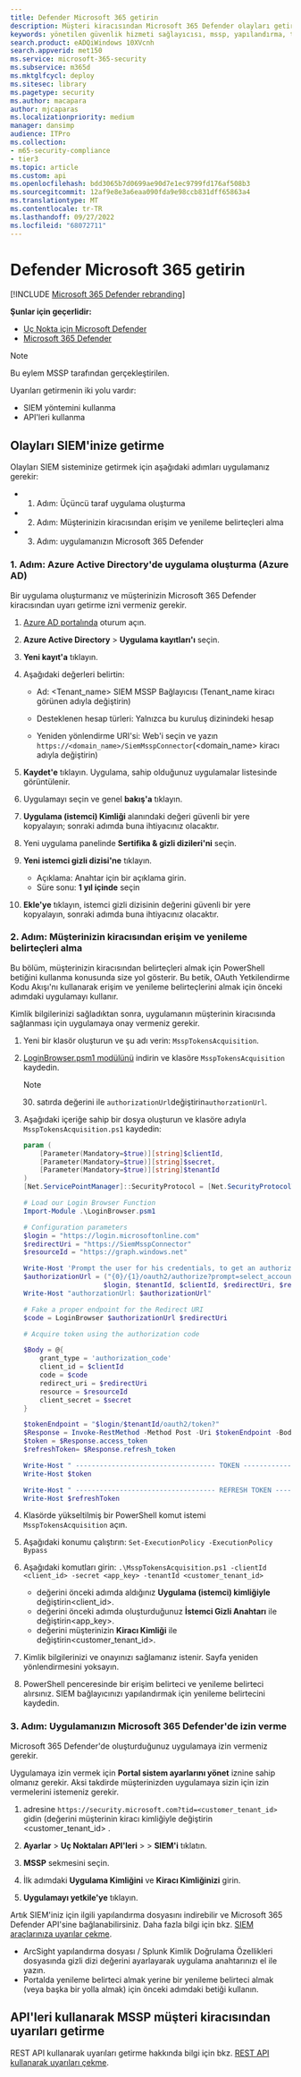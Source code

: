 ```yaml
---
title: Defender Microsoft 365 getirin
description: Müşteri kiracısından Microsoft 365 Defender olayları getirmeyi öğrenin
keywords: yönetilen güvenlik hizmeti sağlayıcısı, mssp, yapılandırma, tümleştirme
search.product: eADQiWindows 10XVcnh
search.appverid: met150
ms.service: microsoft-365-security
ms.subservice: m365d
ms.mktglfcycl: deploy
ms.sitesec: library
ms.pagetype: security
ms.author: macapara
author: mjcaparas
ms.localizationpriority: medium
manager: dansimp
audience: ITPro
ms.collection:
- m65-security-compliance
- tier3
ms.topic: article
ms.custom: api
ms.openlocfilehash: bdd3065b7d0699ae90d7e1ec9799fd176af508b3
ms.sourcegitcommit: 12af9e8e3a6eaa090fda9e98ccb831dff65863a4
ms.translationtype: MT
ms.contentlocale: tr-TR
ms.lasthandoff: 09/27/2022
ms.locfileid: "68072711"
---
```

# <a name="fetch-microsoft-365-defender-incidents"></a>Defender Microsoft 365 getirin 

[!INCLUDE [Microsoft 365 Defender rebranding](../../includes/microsoft-defender.md)]

**Şunlar için geçerlidir:**
- [Uç Nokta için Microsoft Defender](https://go.microsoft.com/fwlink/?linkid=2154037)
- [Microsoft 365 Defender](https://go.microsoft.com/fwlink/?linkid=2118804)


> [!NOTE]
> Bu eylem MSSP tarafından gerçekleştirilen.

Uyarıları getirmenin iki yolu vardır:

- SIEM yöntemini kullanma
- API'leri kullanma

## <a name="fetch-incidents-into-your-siem"></a>Olayları SIEM'inize getirme

Olayları SIEM sisteminize getirmek için aşağıdaki adımları uygulamanız gerekir:

- 1. Adım: Üçüncü taraf uygulama oluşturma
- 2. Adım: Müşterinizin kiracısından erişim ve yenileme belirteçleri alma
- 3. Adım: uygulamanızın Microsoft 365 Defender

### <a name="step-1-create-an-application-in-azure-active-directory-azure-ad"></a>1. Adım: Azure Active Directory'de uygulama oluşturma (Azure AD)

Bir uygulama oluşturmanız ve müşterinizin Microsoft 365 Defender kiracısından uyarı getirme izni vermeniz gerekir.

1. [Azure AD portalında](https://aad.portal.azure.com/) oturum açın.

2. **Azure Active Directory** \> **Uygulama kayıtları'ı** seçin.

3. **Yeni kayıt'a** tıklayın.

4. Aşağıdaki değerleri belirtin:

    - Ad: \<Tenant_name\> SIEM MSSP Bağlayıcısı (Tenant_name kiracı görünen adıyla değiştirin)

    - Desteklenen hesap türleri: Yalnızca bu kuruluş dizinindeki hesap
    - Yeniden yönlendirme URI'si: Web'i seçin ve yazın `https://<domain_name>/SiemMsspConnector`(<domain_name> kiracı adıyla değiştirin)

5. **Kaydet'e** tıklayın. Uygulama, sahip olduğunuz uygulamalar listesinde görüntülenir.

6. Uygulamayı seçin ve genel **bakış'a** tıklayın.

7. **Uygulama (istemci) Kimliği** alanındaki değeri güvenli bir yere kopyalayın; sonraki adımda buna ihtiyacınız olacaktır.

8. Yeni uygulama panelinde **Sertifika & gizli dizileri'ni** seçin.

9. **Yeni istemci gizli dizisi'ne** tıklayın.

    - Açıklama: Anahtar için bir açıklama girin.
    - Süre sonu: **1 yıl içinde** seçin

10. **Ekle'ye** tıklayın, istemci gizli dizisinin değerini güvenli bir yere kopyalayın, sonraki adımda buna ihtiyacınız olacaktır.

### <a name="step-2-get-access-and-refresh-tokens-from-your-customers-tenant"></a>2. Adım: Müşterinizin kiracısından erişim ve yenileme belirteçleri alma

Bu bölüm, müşterinizin kiracısından belirteçleri almak için PowerShell betiğini kullanma konusunda size yol gösterir. Bu betik, OAuth Yetkilendirme Kodu Akışı'nı kullanarak erişim ve yenileme belirteçlerini almak için önceki adımdaki uygulamayı kullanır.

Kimlik bilgilerinizi sağladıktan sonra, uygulamanın müşterinin kiracısında sağlanması için uygulamaya onay vermeniz gerekir.

1. Yeni bir klasör oluşturun ve şu adı verin: `MsspTokensAcquisition`.

2. [LoginBrowser.psm1 modülünü](https://github.com/shawntabrizi/Microsoft-Authentication-with-PowerShell-and-MSAL/blob/master/Authorization%20Code%20Grant%20Flow/LoginBrowser.psm1) indirin ve klasöre `MsspTokensAcquisition` kaydedin.

    > [!NOTE]
    > 30. satırda değerini ile `authorizationUrl`değiştirin`authorzationUrl`.

3. Aşağıdaki içeriğe sahip bir dosya oluşturun ve klasöre adıyla `MsspTokensAcquisition.ps1` kaydedin:

    ```powershell
    param (
        [Parameter(Mandatory=$true)][string]$clientId,
        [Parameter(Mandatory=$true)][string]$secret,
        [Parameter(Mandatory=$true)][string]$tenantId
    )
    [Net.ServicePointManager]::SecurityProtocol = [Net.SecurityProtocolType]::Tls12

    # Load our Login Browser Function
    Import-Module .\LoginBrowser.psm1

    # Configuration parameters
    $login = "https://login.microsoftonline.com"
    $redirectUri = "https://SiemMsspConnector"
    $resourceId = "https://graph.windows.net"

    Write-Host 'Prompt the user for his credentials, to get an authorization code'
    $authorizationUrl = ("{0}/{1}/oauth2/authorize?prompt=select_account&response_type=code&client_id={2}&redirect_uri={3}&resource={4}" -f
                        $login, $tenantId, $clientId, $redirectUri, $resourceId)
    Write-Host "authorzationUrl: $authorizationUrl"

    # Fake a proper endpoint for the Redirect URI
    $code = LoginBrowser $authorizationUrl $redirectUri

    # Acquire token using the authorization code

    $Body = @{
        grant_type = 'authorization_code'
        client_id = $clientId
        code = $code
        redirect_uri = $redirectUri
        resource = $resourceId
        client_secret = $secret
    }

    $tokenEndpoint = "$login/$tenantId/oauth2/token?"
    $Response = Invoke-RestMethod -Method Post -Uri $tokenEndpoint -Body $Body
    $token = $Response.access_token
    $refreshToken= $Response.refresh_token

    Write-Host " ----------------------------------- TOKEN ---------------------------------- "
    Write-Host $token

    Write-Host " ----------------------------------- REFRESH TOKEN ---------------------------------- "
    Write-Host $refreshToken
    ```
4. Klasörde yükseltilmiş bir PowerShell komut istemi `MsspTokensAcquisition` açın.

5. Aşağıdaki konumu çalıştırın: `Set-ExecutionPolicy -ExecutionPolicy Bypass`

6. Aşağıdaki komutları girin: `.\MsspTokensAcquisition.ps1 -clientId <client_id> -secret <app_key> -tenantId <customer_tenant_id>`

    - değerini önceki adımda aldığınız **Uygulama (istemci) kimliğiyle** değiştirin\<client_id\>.
    - değerini önceki adımda oluşturduğunuz **İstemci Gizli Anahtarı** ile değiştirin\<app_key\>.
    - değerini müşterinizin **Kiracı Kimliği** ile değiştirin\<customer_tenant_id\>.

7. Kimlik bilgilerinizi ve onayınızı sağlamanız istenir. Sayfa yeniden yönlendirmesini yoksayın.

8. PowerShell penceresinde bir erişim belirteci ve yenileme belirteci alırsınız. SIEM bağlayıcınızı yapılandırmak için yenileme belirtecini kaydedin.

### <a name="step-3-allow-your-application-on-microsoft-365-defender"></a>3. Adım: Uygulamanızın Microsoft 365 Defender'de izin verme

Microsoft 365 Defender'de oluşturduğunuz uygulamaya izin vermeniz gerekir.

Uygulamaya izin vermek için **Portal sistem ayarlarını yönet** iznine sahip olmanız gerekir. Aksi takdirde müşterinizden uygulamaya sizin için izin vermelerini istemeniz gerekir.

1. adresine `https://security.microsoft.com?tid=<customer_tenant_id>` gidin (değerini müşterinin kiracı kimliğiyle değiştirin \<customer_tenant_id\> .

2. **Ayarlar** \> **Uç Noktaları API'leri** \>  \> **SIEM'i** tıklatın.

3. **MSSP** sekmesini seçin.

4. İlk adımdaki **Uygulama Kimliğini** ve **Kiracı Kimliğinizi** girin.

5. **Uygulamayı yetkile'ye** tıklayın.

Artık SIEM'iniz için ilgili yapılandırma dosyasını indirebilir ve Microsoft 365 Defender API'sine bağlanabilirsiniz. Daha fazla bilgi için bkz. [SIEM araçlarınıza uyarılar çekme](../defender-endpoint/configure-siem.md).

- ArcSight yapılandırma dosyası / Splunk Kimlik Doğrulama Özellikleri dosyasında gizli dizi değerini ayarlayarak uygulama anahtarınızı el ile yazın.
- Portalda yenileme belirteci almak yerine bir yenileme belirteci almak (veya başka bir yolla almak) için önceki adımdaki betiği kullanın.

## <a name="fetch-alerts-from-mssp-customers-tenant-using-apis"></a>API'leri kullanarak MSSP müşteri kiracısından uyarıları getirme

REST API kullanarak uyarıları getirme hakkında bilgi için bkz. [REST API kullanarak uyarıları çekme](../defender-endpoint/pull-alerts-using-rest-api.md).

